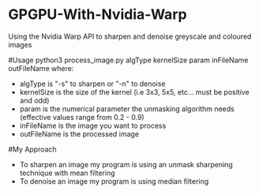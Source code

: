 # GPGPU-With-Nvidia-Warp
Using the Nvidia Warp API to sharpen and denoise greyscale and coloured images

#Usage
python3 process_image.py algType kernelSize param inFileName outFileName
where:
  - algType is "-s" to sharpen or "-n" to denoise
  - kernelSize is the size of the kernel (i.e 3x3, 5x5, etc... must be positive and odd)
  - param is the numerical parameter the unmasking algorithm needs (effective values range from 0.2 - 0.9)
  - inFileName is the image you want to process
  - outFileName is the processed image

#My Approach
- To sharpen an image my program is using an unmask sharpening technique with mean filtering
- To denoise an image my program is using median filtering
